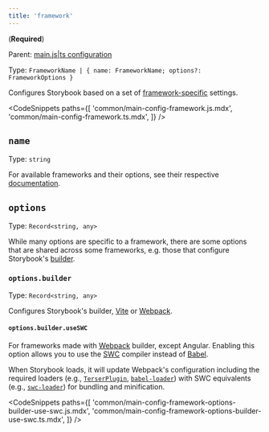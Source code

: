 ```yaml
---
title: 'framework'
---
```


(**Required**)

Parent: [main.js|ts configuration](./main-config.md)

Type: `FrameworkName | { name: FrameworkName; options?: FrameworkOptions }`

Configures Storybook based on a set of [framework-specific](../configure/frameworks.md) settings.

<!-- prettier-ignore-start -->

<CodeSnippets
  paths={[
    'common/main-config-framework.js.mdx',
    'common/main-config-framework.ts.mdx',
  ]}
/>

<!-- prettier-ignore-end -->

## `name`

Type: `string`

For available frameworks and their options, see their respective [documentation](https://github.com/storybookjs/storybook/tree/next/code/frameworks).

## `options`

Type: `Record<string, any>`

While many options are specific to a framework, there are some options that are shared across some frameworks, e.g. those that configure Storybook's [builder](./main-config-core.md#builder).

### `options.builder`

Type: `Record<string, any>`

Configures Storybook's builder, [Vite](../builders/vite.md) or [Webpack](../builders/webpack.md).

#### `options.builder.useSWC`

For frameworks made with [Webpack](../builders/webpack.md) builder, except Angular. Enabling this option allows you to use the [SWC](https://swc.rs/) compiler instead of [Babel](../configure/compilers.md#babel).

When Storybook loads, it will update Webpack's configuration including the required loaders (e.g., [`TerserPlugin`](https://webpack.js.org/plugins/terser-webpack-plugin/), [`babel-loader`](https://webpack.js.org/loaders/babel-loader/)) with SWC equivalents (e.g., [`swc-loader`](https://swc.rs/docs/usage/swc-loader)) for bundling and minification.

<!-- prettier-ignore-start -->

<CodeSnippets
  paths={[
    'common/main-config-framework-options-builder-use-swc.js.mdx',
    'common/main-config-framework-options-builder-use-swc.ts.mdx',
  ]}
/>

<!-- prettier-ignore-end -->
